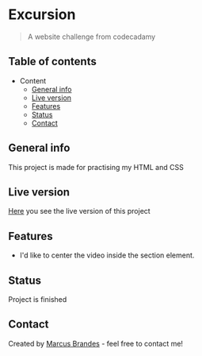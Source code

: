 # Excursion

> A website challenge from codecadamy

## Table of contents

- Content
  - [General info](#general-info)
  - [Live version](#live-version)
  - [Features](#features)
  - [Status](#status)
  - [Contact](#contact)

## General info

This project is made for practising my HTML and CSS

## Live version

[Here](MarcusBBB.github.io/excursion) you see the live version of this project

## Features

- I'd like to center the video inside the section element.

## Status

Project is finished

## Contact

Created by [Marcus Brandes](marcusbrandes@gmail.com) - feel free to contact me!
